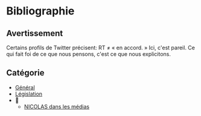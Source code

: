# Bibliographie

## Avertissement

Certains profils de Twitter précisent: RT ≠ « en accord. » Ici, c'est pareil. Ce qui fait foi de ce que nous pensons, c'est ce que nous explicitons.

<!--

Par exemple, la dénonciation à courte vue d'un dysfonctionnement relève de la vertu ostentatoire, auquel cas nous serions par défaut en désaccord. Si une telle citation semblait correspondre à ce critère, c'est peut-être que nous avons en tête d'élucider la chose, et s'en servir dans une tribune.

-->

## Catégorie
* [Général](./bib-gen.md)
* [Législation](./bib-loi.md)
* 📁
    * [NICOLAS dans les médias](./nicolas-medias.md)
